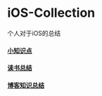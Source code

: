 # iOS-Collection
个人对于iOS的总结

#### [小知识点](https://github.com/hulinSun/iOS-Collection/blob/master/%E5%B0%8F%E7%9F%A5%E8%AF%86%E7%82%B9.md)
#### [读书总结](https://github.com/hulinSun/iOS-Collection/blob/master/%E8%AF%BB%E4%B9%A6%E6%80%BB%E7%BB%93%EF%BC%88%E8%BD%AC%EF%BC%89.md)
#### [博客知识总结](https://github.com/hulinSun/iOS-Collection/blob/master/blog_reading.md)




